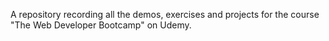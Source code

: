 A repository recording all the demos, exercises and projects for the course "The Web Developer Bootcamp" on Udemy.
